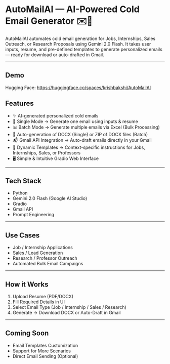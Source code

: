 # AutoMailAI — AI-Powered Cold Email Generator ✉️🚀  

AutoMailAI automates cold email generation for Jobs, Internships, Sales Outreach, or Research Proposals using Gemini 2.0 Flash. It takes user inputs, resume, and pre-defined templates to generate personalized emails — ready for download or auto-drafted in Gmail.

---
## Demo
Hugging Face: https://huggingface.co/spaces/krishbakshi/AutoMailAI

## Features

- ✨ AI-generated personalized cold emails
- 🔄 Single Mode → Generate one email using inputs & resume
- 📊 Batch Mode → Generate multiple emails via Excel (Bulk Processing)
- 📄 Auto-generation of DOCX (Single) or ZIP of DOCX files (Batch)
- 📬 Gmail API Integration → Auto-draft emails directly in your Gmail
- 🧩 Dynamic Templates → Context-specific instructions for Jobs, Internships, Sales, or Professors
- 🖥️ Simple & Intuitive Gradio Web Interface

---

## Tech Stack

- Python  
- Gemini 2.0 Flash (Google AI Studio)  
- Gradio  
- Gmail API  
- Prompt Engineering  

---

## Use Cases

- Job / Internship Applications  
- Sales / Lead Generation  
- Research / Professor Outreach  
- Automated Bulk Email Campaigns  


---

## How it Works

1. Upload Resume (PDF/DOCX)
2. Fill Required Details in UI
3. Select Email Type (Job / Internship / Sales / Research)
4. Generate → Download DOCX or Auto-Draft in Gmail  

---

## Coming Soon
- Email Templates Customization  
- Support for More Scenarios  
- Direct Email Sending (Optional)  

